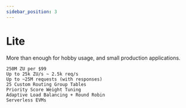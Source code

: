 ```yaml
---
sidebar_position: 3
---
```


# Lite

More than enough for hobby usage, and small production applications.

```text
250M ZU per $99
Up to 25k ZU/s ~ 2.5k req/s
Up to ~25M requests (with responses)
25 Custom Routing Group Tables
Priority Score Weight Tuning
Adaptive Load Balancing + Round Robin
Serverless EVMs
```